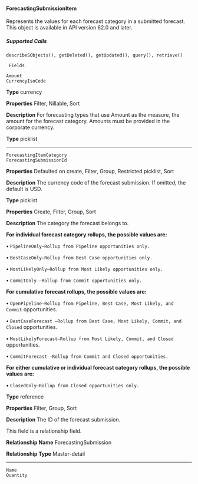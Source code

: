 #### ForecastingSubmissionItem

Represents the values for each forecast category in a submitted forecast. This object is available in API version 62.0 and later.

##### Supported Calls
```
describeSObjects(), getDeleted(), getUpdated(), query(), retrieve()

 Fields

```
```
Amount
CurrencyIsoCode

```

**Type**
currency

**Properties**
Filter, Nillable, Sort

**Description**
For forecasting types that use Amount as the measure, the amount for the forecast category.
Amounts must be provided in the corporate currency.

**Type**
picklist


-----

```
ForecastingItemCategory
ForecastingSubmissionId

```

**Properties**
Defaulted on create, Filter, Group, Restricted picklist, Sort

**Description**
The currency code of the forecast submission. If omitted, the default is USD.

**Type**
picklist

**Properties**
Create, Filter, Group, Sort

**Description**
The category the forecast belongs to.

**For individual forecast category rollups, the possible values are:**

**•** `PipelineOnly—Rollup from Pipeline opportunities only.`

**•** `BestCaseOnly—Rollup from Best Case opportunities only.`

**•** `MostLikelyOnly—Rollup from Most Likely opportunities only.`

**•** `CommitOnly —Rollup from Commit opportunities only.`

**For cumulative forecast rollups, the possible values are:**

**•** `OpenPipeline—Rollup from Pipeline, Best Case, Most Likely, and Commit`
opportunities.

**•** `BestCaseForecast —Rollup from Best Case, Most Likely, Commit, and Closed`
opportunities.

**•** `MostLikelyForecast—Rollup from Most Likely, Commit, and Closed`
opportunities.

**•** `CommitForecast —Rollup from Commit and Closed opportunities.`

**For either cumulative or individual forecast category rollups, the possible values**
**are:**

**•** `ClosedOnly—Rollup from Closed opportunities only.`

**Type**
reference

**Properties**
Filter, Group, Sort

**Description**
The ID of the forecast submission.

This field is a relationship field.

**Relationship Name**
ForecastingSubmission

**Relationship Type**
Master-detail


-----

```
Name
Quantity
